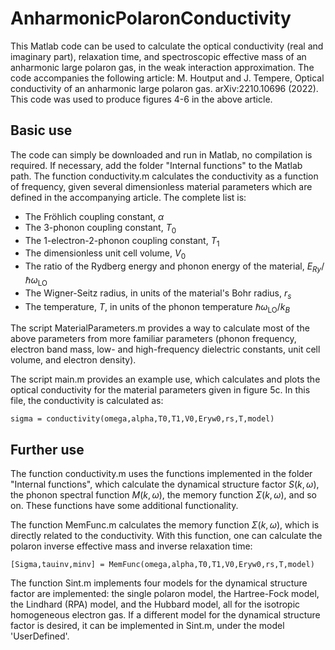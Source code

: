 # AnharmonicPolaronConductivity

This Matlab code can be used to calculate the optical conductivity (real and imaginary part), relaxation time,
and spectroscopic effective mass of an anharmonic large polaron gas, in the weak interaction approximation.
The code accompanies the following article:
M. Houtput and J. Tempere, Optical conductivity of an anharmonic large polaron gas. arXiv:2210.10696 (2022).
This code was used to produce figures 4-6 in the above article.

## Basic use

The code can simply be downloaded and run in Matlab, no compilation is required. If necessary, add the folder
"Internal functions" to the Matlab path.
The function conductivity.m calculates the conductivity as a function of frequency, given several dimensionless
material parameters which are defined in the accompanying article. The complete list is:
- The Fröhlich coupling constant, $\alpha$
- The 3-phonon coupling constant, $T_0$
- The 1-electron-2-phonon coupling constant, $T_1$
- The dimensionless unit cell volume, $V_0$
- The ratio of the Rydberg energy and phonon energy of the material, $E_{Ry} / \hbar \omega_{\text{LO}}$
- The Wigner-Seitz radius, in units of the material's Bohr radius, $r_s$
- The temperature, $T$, in units of the phonon temperature $\hbar \omega_{\text{LO}}/ k_B$

The script MaterialParameters.m provides a way to calculate most of the above parameters from more familiar
parameters (phonon frequency, electron band mass, low- and high-frequency dielectric constants, unit cell volume,
and electron density).

The script main.m provides an example use, which calculates and plots the optical conductivity for the material
parameters given in figure 5c. In this file, the conductivity is calculated as:

`sigma = conductivity(omega,alpha,T0,T1,V0,Eryw0,rs,T,model)`

## Further use

The function conductivity.m uses the functions implemented in the folder "Internal functions", which calculate
the dynamical structure factor $S(k,\omega)$, the phonon spectral function $M(k,\omega)$, the memory function
$\Sigma(k,\omega)$, and so on. These functions have some additional functionality.

The function MemFunc.m calculates the memory function $\Sigma(k,\omega)$, which is directly related to the
conductivity. With this function, one can calculate the polaron inverse effective mass and inverse relaxation time:

`[Sigma,tauinv,minv] = MemFunc(omega,alpha,T0,T1,V0,Eryw0,rs,T,model)`

The function Sint.m implements four models for the dynamical structure factor are implemented: the single polaron
model, the Hartree-Fock model, the Lindhard (RPA) model, and the Hubbard model, all for the isotropic homogeneous
electron gas. If a different model for the dynamical structure factor is desired, it can be implemented in Sint.m,
under the model 'UserDefined'.
